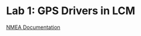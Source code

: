 # Lab 1: GPS Drivers in LCM

[NMEA Documentation][Nema Doc]

[Nema Doc]: http://usglobalsat.com/store/downloads/NMEA_commands.pdf
